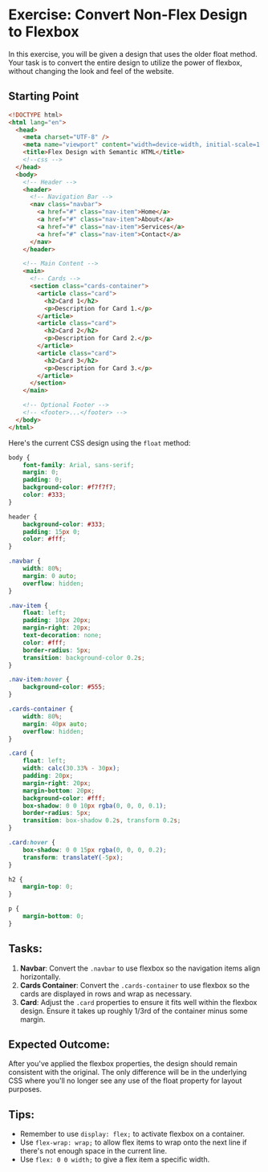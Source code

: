 # Exercise: Convert Non-Flex Design to Flexbox

In this exercise, you will be given a design that uses the older float method. Your task is to convert the entire design to utilize the power of flexbox, without changing the look and feel of the website.

## Starting Point

```HTML
<!DOCTYPE html>
<html lang="en">
  <head>
    <meta charset="UTF-8" />
    <meta name="viewport" content="width=device-width, initial-scale=1.0" />
    <title>Flex Design with Semantic HTML</title>
    <!--css -->
  </head>
  <body>
    <!-- Header -->
    <header>
      <!-- Navigation Bar -->
      <nav class="navbar">
        <a href="#" class="nav-item">Home</a>
        <a href="#" class="nav-item">About</a>
        <a href="#" class="nav-item">Services</a>
        <a href="#" class="nav-item">Contact</a>
      </nav>
    </header>

    <!-- Main Content -->
    <main>
      <!-- Cards -->
      <section class="cards-container">
        <article class="card">
          <h2>Card 1</h2>
          <p>Description for Card 1.</p>
        </article>
        <article class="card">
          <h2>Card 2</h2>
          <p>Description for Card 2.</p>
        </article>
        <article class="card">
          <h2>Card 3</h2>
          <p>Description for Card 3.</p>
        </article>
      </section>
    </main>

    <!-- Optional Footer -->
    <!-- <footer>...</footer> -->
  </body>
</html>

```
Here's the current CSS design using the `float` method:

```css
body {
    font-family: Arial, sans-serif;
    margin: 0;
    padding: 0;
    background-color: #f7f7f7;
    color: #333;
}

header {
    background-color: #333;
    padding: 15px 0;
    color: #fff;
}

.navbar {
    width: 80%;
    margin: 0 auto;
    overflow: hidden;
}

.nav-item {
    float: left;
    padding: 10px 20px;
    margin-right: 20px;
    text-decoration: none;
    color: #fff;
    border-radius: 5px;
    transition: background-color 0.2s;
}

.nav-item:hover {
    background-color: #555;
}

.cards-container {
    width: 80%;
    margin: 40px auto;
    overflow: hidden;
}

.card {
    float: left;
    width: calc(30.33% - 30px);
    padding: 20px;
    margin-right: 20px;
    margin-bottom: 20px;
    background-color: #fff;
    box-shadow: 0 0 10px rgba(0, 0, 0, 0.1);
    border-radius: 5px;
    transition: box-shadow 0.2s, transform 0.2s;
}

.card:hover {
    box-shadow: 0 0 15px rgba(0, 0, 0, 0.2);
    transform: translateY(-5px);
}

h2 {
    margin-top: 0;
}

p {
    margin-bottom: 0;
}
```

## Tasks:

1. **Navbar**: Convert the `.navbar` to use flexbox so the navigation items align horizontally.
2. **Cards Container**: Convert the `.cards-container` to use flexbox so the cards are displayed in rows and wrap as necessary.
3. **Card**: Adjust the `.card` properties to ensure it fits well within the flexbox design. Ensure it takes up roughly 1/3rd of the container minus some margin.

## Expected Outcome:

After you've applied the flexbox properties, the design should remain consistent with the original. The only difference will be in the underlying CSS where you'll no longer see any use of the float property for layout purposes.

## Tips:

- Remember to use `display: flex;` to activate flexbox on a container.
- Use `flex-wrap: wrap;` to allow flex items to wrap onto the next line if there's not enough space in the current line.
- Use `flex: 0 0 width;` to give a flex item a specific width.

